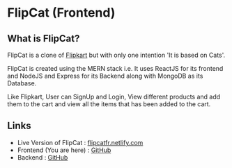# FlipCat (Frontend)

## What is FlipCat?

FlipCat is a clone of [Flipkart](https://www.flipkart.com/) but with only one intention 'It is based on Cats'.

FlipCat is created using the MERN stack i.e. It uses ReactJS for its frontend and NodeJS and Express for its Backend along with MongoDB as its Database.

Like Flipkart, User can SignUp and Login, View different products and add them to the cart and view all the items that has been added to the cart.

## Links

- Live Version of FlipCat : [flipcatfr.netlify.com](https://flipcatfr.netlify.app/)
- Frontend (You are here) : [GitHub](https://github.com/rishabhvarshney14/FlipCat-Frontend)
- Backend : [GitHub](https://github.com/rishabhvarshney14/FlipCat-Backend)
